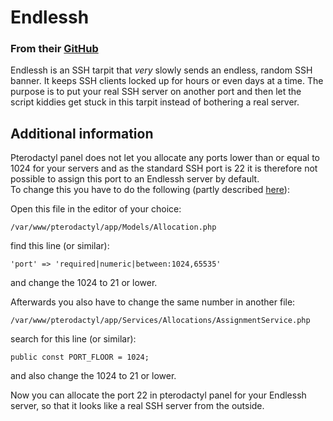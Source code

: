 # Endlessh

### From their [GitHub](https://github.com/skeeto/endlessh)
Endlessh is an SSH tarpit that *very* slowly sends an endless, random
SSH banner. It keeps SSH clients locked up for hours or even days
at a time. The purpose is to put your real SSH server on another port
and then let the script kiddies get stuck in this tarpit instead of
bothering a real server.

## Additional information
Pterodactyl panel does not let you allocate any ports lower than or equal to 1024 for your servers and as the standard SSH port is 22 it is therefore not possible to assign this port to an Endlessh server by default.  
To change this you have to do the following (partly described [here](https://github.com/pterodactyl/panel/issues/3749#issuecomment-1036498742)):
  
Open this file in the editor of your choice:

    /var/www/pterodactyl/app/Models/Allocation.php
find this line (or similar): 
    
    'port' => 'required|numeric|between:1024,65535'  
and change the 1024 to 21 or lower.

Afterwards you also have to change the same number in another file:

    /var/www/pterodactyl/app/Services/Allocations/AssignmentService.php
search for this line (or similar): 
    
    public const PORT_FLOOR = 1024;
and also change the 1024 to 21 or lower.

Now you can allocate the port 22 in pterodactyl panel for your Endlessh server, so that it looks like a real SSH server from the outside.